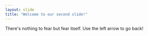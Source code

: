 ```yaml
---
layout: slide
title: "Welcome to our second slide!"
---
```

There's nothing to fear but fear itself.
Use the left arrow to go back!
